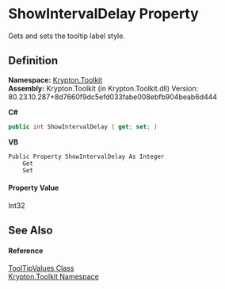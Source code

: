 # ShowIntervalDelay Property


Gets and sets the tooltip label style.



## Definition
**Namespace:** <a href="79d2eac2-21f4-54ff-7552-b20c33c30600.md">Krypton.Toolkit</a>  
**Assembly:** Krypton.Toolkit (in Krypton.Toolkit.dll) Version: 80.23.10.287+8d7660f9dc5efd033fabe008ebfb904beab6d444

**C#**
``` C#
public int ShowIntervalDelay { get; set; }
```
**VB**
``` VB
Public Property ShowIntervalDelay As Integer
	Get
	Set
```



#### Property Value
Int32

## See Also


#### Reference
<a href="84b4469f-b28c-acb3-3436-ed4de441d8b4.md">ToolTipValues Class</a>  
<a href="79d2eac2-21f4-54ff-7552-b20c33c30600.md">Krypton.Toolkit Namespace</a>  
